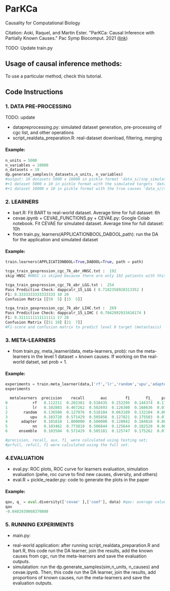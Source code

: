 # ParKCa

Causality for Computational Biology

Citation:
Aoki, Raquel, and Martin Ester. "ParKCa: Causal Inference with Partially Known Causes." Pac Symp Biocomput. 2021 ([link](https://arxiv.org/abs/2003.07952))

TODO: Update train.py

## Usage of causal inference methods: 
To use a particular method, check this tutorial.


## Code Instructions 

### 1. DATA PRE-PROCESSING 

TODO: update
- datapreprocessing.py: simulated dataset generation, pre-processing of cgc list, and other operations  
- script_realdata_preparation.R: real-dataset download, filtering, merging

#### Example: 
```python
n_units = 5000
n_variables = 10000 
n_datasets = 10
dp.generate_samples(n_datasets,n_units, n_variables) 
#output: 10 datasets 5000 x 10000 in pickle format 'data_s//snp_simulated1_0.txt',...,'data_s//snp_simulated1_9.txt'
#+1 dataset 5000 x 10 in pickle format with the simulated targets 'data_s//snp_simulated1_y01.txt'; col 0 has the targets of 'snp_simulated1_0.txt' dataset. 
#+1 dataset 10000 x 10 in pickle format with the true causes 'data_s//snp_simulated1_truecauses.txt'; col 0 has the true causes of 'snp_simulated1_0.txt' dataset. 
```


### 2. LEARNERS  
- bart.R: Fit BART to real-world dataset. Average time for full dataset: 6h 
- cevae.ipynb + CEVAE_FUNCTIONS.py + CEVAE.py: Google Colab notebook. Fit CEVAE for simulated dataset. Average time for full dataset: 10h
- from train.py, learners(APPLICATIONBOOL,DABOOL,path): run the DA for the application and simulated dataset

#### Example: 
```python
train.learners(APPLICATIONBOOL=True,DABOOL=True, path = path)

tcga_train_gexpression_cgc_7k_abr_HNSC.txt :  192
skip HNSC #HNSC is skiped because there are only 192 patients with this cancer type

tcga_train_gexpression_cgc_7k_abr_LGG.txt :  254
Pass Predictive Check: dappcalr_15_LGG ( 0.7182358928313352 )
F1: 0.3333333333333333 10 20
Confusion Matrix [[59  5] [15  5]]

tcga_train_gexpression_cgc_7k_abr_LIHC.txt :  269
Pass Predictive Check: dappcalr_15_LIHC ( 0.7042992933416174 )
F1: 0.3111111111111111 17 28
Confusion Matrix [[51 10] [21  7]]
#F1-score and confusion matrix to predict level 0 target (metastasis) 
```

### 3. META-LEARNERS
- from train.py, meta_learner(data, meta-learners, prob): run the meta-learners in the level 1 dataset + known causes. 
If working on the real-world datset, set prob = 1.

#### Example: 
```python
experiments = train.meta_learner(data,['rf','lr','random','upu','adapter','nn'],0.5)
experiments 

  metalearners  precision    recall       auc        f1       f1_    prfull  refull
0           rf   0.112211  0.202381  0.510435  0.252295  0.144374  0.173531  0.461988   
1           lr   0.102883  0.467262  0.502693  0.126300  0.168636  0.072530  0.488304  
2       random   0.136508  0.127976  0.518104  0.063189  0.132104  0.063516  0.062865 
3          upu   0.103728  0.571429  0.505856  0.127821  0.175583  0.071643  0.592105 
4      adapter   0.101818  1.000000  0.500000  0.128042  0.184818  0.068400  1.000000 
5           nn   0.103462  0.773810  0.506844  0.125644  0.182520  0.068434  0.766082   
6     ensemble   0.103504  0.571429  0.505181  0.125747  0.175262  0.070447  0.584795  

#precision, recall, aux, f1_ were calculated using testing set; 
#prfull, refull, f1 were calculated using the full set.
```

### 4.EVALUATION 
- eval.py: ROC plots, ROC curve for learners evaluation, simulation evaluation (pehe, roc curve to find new causes, diversity, and others)
- eval.R + pickle_reader.py: code to generate the plots in the paper 

#### Example:
```python
qav, q_ = eval.diversity(['cevae' ],['coef'], data) #qav: average value, q_: array with the pairwise diversity
qav
-0.0482939868370808
```
### 5. RUNNING EXPERIMENTS 
- main.py: 

* real-world application: after running script_realdata_preparation.R and bart.R, this code run the DA learner, join the results, add the known causes from cgc, run the meta-learners and save the evaluation outputs. 
* simulatation: run the dp.generate_samples(sim,n_units, n_causes) and cevae.ipynb. Then, this code run the DA learner, join the results, add proportions of known causes, run the meta-learners and save the evaluation outputs. 

